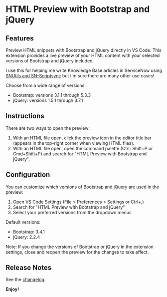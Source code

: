 # HTML Preview with Bootstrap and jQuery

## Features

Preview HTML snippets with Bootstrap and jQuery directly in VS Code. This extension provides a live preview of your HTML content with your selected versions of Bootstrap and jQuery included.

I use this for helping me write Knowledge Base articles in ServiceNow using [SNUtils and SN-Scriptsync](https://www.arnoudkooi.com) but I'm sure there are many other use cases!

Choose from a wide range of versions:
* Bootstrap: versions 3.1.1 through 5.3.3
* jQuery: versions 1.5.1 through 3.7.1

## Instructions

There are two ways to open the preview:

1. With an HTML file open, click the preview icon in the editor title bar (appears in the top-right corner when viewing HTML files).
2. With an HTML file open, open the command palette (Ctrl+Shift+P or Cmd+Shift+P) and search for "HTML Preview with Bootstrap and jQuery".

## Configuration

You can customize which versions of Bootstrap and jQuery are used in the preview:

1. Open VS Code Settings (File > Preferences > Settings or Ctrl+,)
2. Search for "HTML Preview with Bootstrap and jQuery"
3. Select your preferred versions from the dropdown menus

Default versions:
* Bootstrap: 3.4.1
* jQuery: 2.2.4

Note: If you change the versions of Bootstrap or jQuery in the extension settings, close and reopen the preview for the changes to take effect.

## Release Notes

See the [changelog](CHANGELOG.md).

**Enjoy!**
